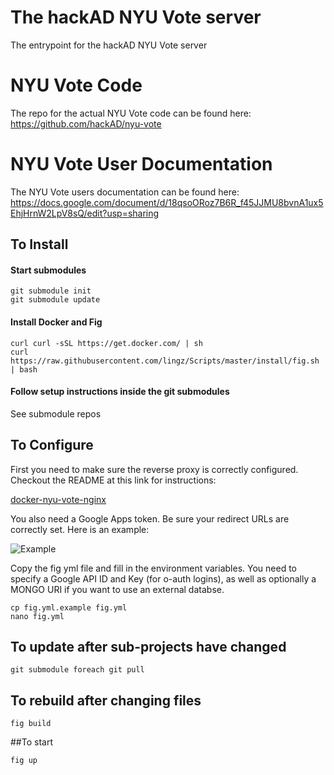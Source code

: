 The hackAD NYU Vote server
==========================

The entrypoint for the hackAD NYU Vote server

NYU Vote Code
=============

The repo for the actual NYU Vote code can be found here:
https://github.com/hackAD/nyu-vote

NYU Vote User Documentation
===========================

The NYU Vote users documentation can be found here:
https://docs.google.com/document/d/18qsoORoz7B6R_f45JJMU8bvnA1ux5EhjHrnW2LpV8sQ/edit?usp=sharing

## To Install

#### Start submodules

```
git submodule init
git submodule update
```

#### Install Docker and Fig

```
curl curl -sSL https://get.docker.com/ | sh
curl https://raw.githubusercontent.com/lingz/Scripts/master/install/fig.sh | bash
```

#### Follow setup instructions inside the git submodules

See submodule repos

## To Configure

First you need to make sure the reverse proxy is correctly configured. Checkout the README at this link for instructions:

[docker-nyu-vote-nginx](https://github.com/hackAD/docker-nyu-vote-nginx)

You also need a Google Apps token. Be sure your redirect URLs are correctly set. Here is an example:

![Example](http://i.imgur.com/jagLdyG.png)

Copy the fig yml file and fill in the environment variables.
You need to specify a Google API ID and Key (for o-auth logins), as well as optionally
a MONGO URI if you want to use an external databse.

```
cp fig.yml.example fig.yml
nano fig.yml
```

## To update after sub-projects have changed

```
git submodule foreach git pull
```

## To rebuild after changing files

```
fig build
```

##To start

```
fig up
```
